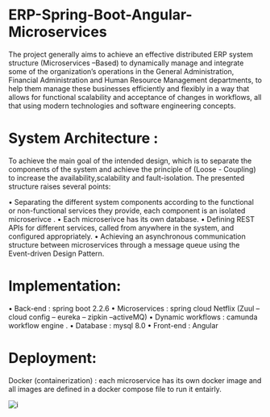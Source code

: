 # ERP-Spring-Boot-Angular-Microservices

The project generally aims to achieve an effective distributed ERP system structure (Microservices –Based) to dynamically manage and integrate some of the organization’s operations in the General Administration, Financial Administration and Human Resource Management departments, to help them manage these businesses efficiently and flexibly in a way that allows for functional scalability and acceptance of changes in workflows, all that using modern technologies and software engineering concepts.

# System Architecture  : 
To achieve the main goal of the intended design, which is to separate the components of the system and achieve the principle of (Loose - Coupling) to increase the availability,scalability and fault-isolation. The presented structure raises several points:

•	Separating the different system components according to the functional or non-functional services they provide, each component is an isolated microserivce .
•	Each microserivce has its own database.
•	Defining REST APIs for different services, called from anywhere in the system, and configured appropriately.
•	Achieving an asynchronous communication structure between microservices through a message queue using the Event-driven Design Pattern. 


# Implementation: 
•	Back-end : spring boot 2.2.6 
•	Microservices : spring cloud Netflix (Zuul – cloud config – eureka – zipkin –activeMQ)
•	Dynamic workflows : camunda workflow engine .
•	Database : mysql 8.0
•	Front-end : Angular 

# Deployment: 
Docker (containerization)  : each microservice has its own docker image and all images are defined in a docker compose file to run it entairly.

![i](https://user-images.githubusercontent.com/55164578/143878119-51ae5556-12ba-4b25-b05f-e64f590c1351.png)
